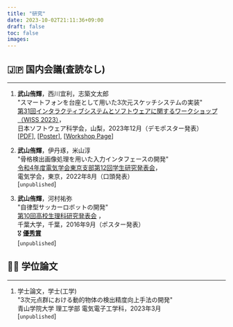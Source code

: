```yaml
---
title: "研究"
date: 2023-10-02T21:11:36+09:00
draft: false
toc: false
images:
---
```


## 🇯🇵 国内会議(査読なし)
---

<!-- 1. **武山侑輝**，西川宜利，志築文太郎
"PhonePedestal: 深度カメラ付きのスマートフォンを台座とした3Dモデリング"
[第207回ヒューマンコンピュータインタラクション研究発表会](https://www.ipsj.or.jp/kenkyukai/event/hci207.html) -->

1. **武山侑輝**，西川宜利，志築文太郎  
"スマートフォンを台座として用いた3次元スケッチシステムの実装"   
[第31回インタラクティブシステムとソフトウェアに関するワークショップ（WISS 2023）](https://www.wiss.org/WISS2023/)，  
日本ソフトウェア科学会，山梨，2023年12月（デモポスター発表）  
[[PDF](https://www.wiss.org/WISS2023Proceedings/data/3-B02.pdf)], [[Poster](https://drive.google.com/file/d/1gAoUOPVCN2oj0JsR1EVc5Ulsi8cVxfYO/view?usp=sharing)], [[Workshop Page](https://www.wiss.org/WISS2023/demo-poster.html)]  


1. **武山侑輝**，伊丹琢，米山淳  
"骨格検出画像処理を用いた入力インタフェースの開発"  
[令和4年度電気学会東京支部第12回学生研究発表会](https://www.iee.jp/tokyo/20220826student/)，  
電気学会，東京，2022年8月（口頭発表）  
[`unpublished`]  

1. **武山侑輝**，河村祐弥  
"自律型サッカーロボットの開発"  
[第10回高校生理科研究発表会](https://www.cfs.chiba-u.jp/koudai-renkei/event/history/2016/houkoku28.html) ，  
千葉大学，千葉，2016年9月（ポスター発表）  
🎖 **[優秀賞](https://www.cfs.chiba-u.jp/koudai-renkei/event/history/2016/10jusyou.pdf)**  
[`unpublished`]

## 👨‍🎓 学位論文
---

1. 学士論文，学士(工学)  
"3次元点群における動的物体の検出精度向上手法の開発"  
青山学院大学 理工学部 電気電子工学科，2023年3月  
[`unpublished`]  


<br>
<br>
<br>
<br>
<br>
<br>
